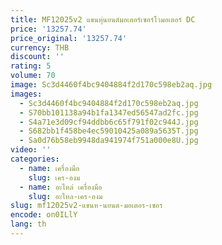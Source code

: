 ```yaml
---
title: MF12025v2 แขนหุ่นยนต์มอเตอร์เซอร์โวมอเตอร์ DC
price: '13257.74'
price_original: '13257.74'
currency: THB
discount: ''
rating: 5
volume: 70
image: Sc3d4460f4bc9404884f2d170c598eb2aq.jpg
images:
  - Sc3d4460f4bc9404884f2d170c598eb2aq.jpg
  - S70bb101138a94b1fa1347ed56547ad2fc.jpg
  - S4a71e3d09cf94ddbb6c65f791f02c944J.jpg
  - S682bb1f458be4ec59010425a089a5635T.jpg
  - Sa0d76b58eb9948da941974f751a000e8U.jpg
video: ''
categories:
  - name: เครื่องมือ
    slug: เคร-องม
  - name: อะไหล่ เครื่องมือ
    slug: อะไหล-เคร-องม
slug: mf12025v2-แขนห-นยนต-มอเตอร-เซอร
encode: on0ILlY
lang: th
---
```

  